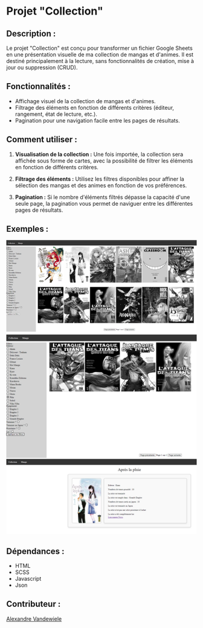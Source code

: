# Projet "Collection"

## Description :

Le projet "Collection" est conçu pour transformer un fichier Google Sheets en une présentation visuelle de ma collection de mangas et d'animes. Il est destiné principalement à la lecture, sans fonctionnalités de création, mise à jour ou suppression (CRUD).

## Fonctionnalités :

- Affichage visuel de la collection de mangas et d'animes.
- Filtrage des éléments en fonction de différents critères (éditeur, rangement, état de lecture, etc.).
- Pagination pour une navigation facile entre les pages de résultats.

## Comment utiliser :

1. **Visualisation de la collection :** Une fois importée, la collection sera affichée sous forme de cartes, avec la possibilité de filtrer les éléments en fonction de différents critères.

2. **Filtrage des éléments :** Utilisez les filtres disponibles pour affiner la sélection des mangas et des animes en fonction de vos préférences.

3. **Pagination :** Si le nombre d'éléments filtrés dépasse la capacité d'une seule page, la pagination vous permet de naviguer entre les différentes pages de résultats.

## Exemples :

<img src="./public/Capture d’écran 2024-05-01 111800.png" width="860px">

<img src="./public/Capture d’écran 2024-05-01 111831.png" width="860px">

<img src="./public/Capture d’écran 2024-05-01 111841.png" width="860px">

## Dépendances :

- HTML
- SCSS
- Javascript
- Json

## Contributeur :

[Alexandre Vandewiele](https://github.com/AlexandreTheDwarf)
